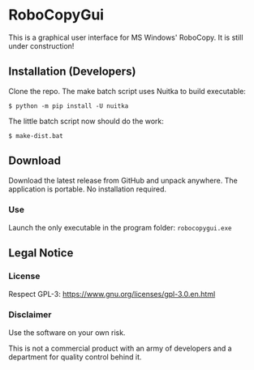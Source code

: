 # RoboCopyGui
This is a graphical user interface for MS Windows' RoboCopy. It is still under construction!

## Installation (Developers)
Clone the repo. The make batch script uses Nuitka to build executable:
```
$ python -m pip install -U nuitka
```
The little batch script now should do the work:
```
$ make-dist.bat
```

## Download
Download the latest release from GitHub and unpack anywhere. The application is portable. No installation required.

### Use
Launch the only executable in the program folder: ```robocopygui.exe```

## Legal Notice

### License
Respect GPL-3: https://www.gnu.org/licenses/gpl-3.0.en.html

### Disclaimer
Use the software on your own risk.

This is not a commercial product with an army of developers and a department for quality control behind it.
